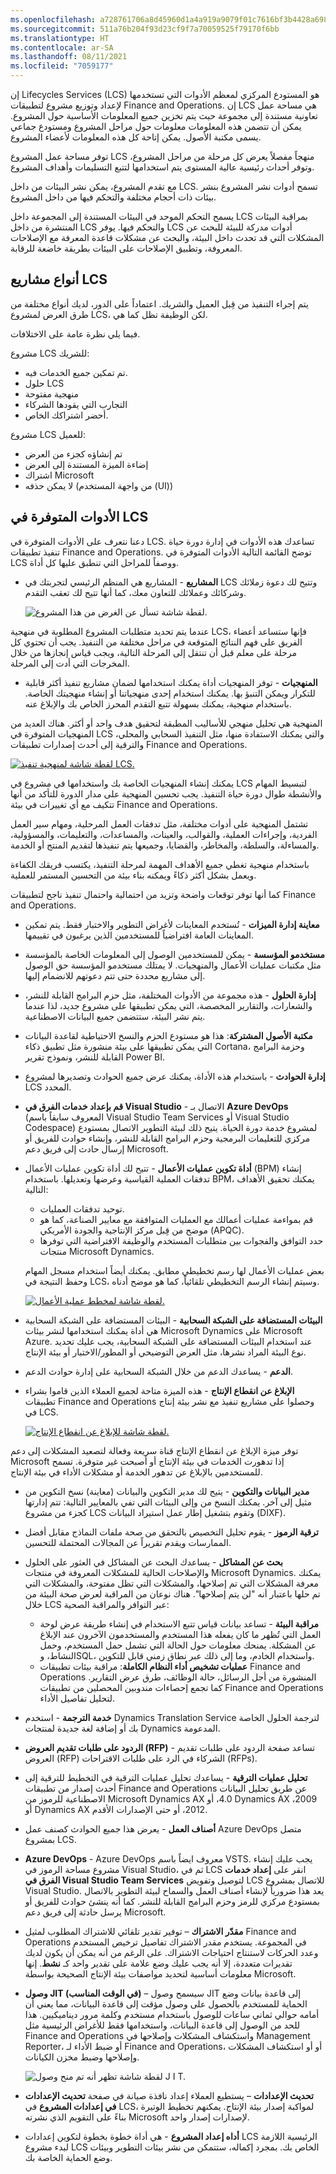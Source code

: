 ```yaml
---
ms.openlocfilehash: a728761706a8d45960d1a4a919a9079f01c7616bf3b4428a6989ae24b928c087
ms.sourcegitcommit: 511a76b204f93d23cf9f7a70059525f79170f6bb
ms.translationtype: HT
ms.contentlocale: ar-SA
ms.lasthandoff: 08/11/2021
ms.locfileid: "7059177"
---
```

إن Lifecycles Services ‏(LCS) هو المستودع المركزي لمعظم الأدوات التي تستخدمها لإعداد وتوزيع مشروع لتطبيقات Finance and Operations. إن LCS هي مساحة عمل تعاونية مستندة إلى مجموعة حيث يتم تخزين جميع المعلومات الأساسية حول المشروع. يمكن أن تتضمن هذه المعلومات معلومات حول مراحل المشروع ومستودع جماعي يسمى مكتبة الأصول. يمكن إتاحة كل هذه المعلومات لأعضاء المشروع.

توفر مساحة عمل المشروع LCS منهجاً مفصلاً يعرض كل مرحلة من مراحل المشروع، وتوفر أحداث رئيسية عالية المستوى يتم استخدامها لتتبع التسليمات وأهداف المشروع.

مع تقدم المشروع، يمكن نشر البيئات من داخل LCS. تسمح أدوات نشر المشروع بنشر بيئات ذات أحجام مختلفة والتحكم فيها من داخل المشروع.

يسمح التحكم الموحد في البيئات المستندة إلى المجموعة داخل LCS بمراقبة البيئات المنتشرة من داخل LCS والتحكم فيها. يوفر LCS أدوات مدركة للبيئة للبحث عن المشكلات التي قد تحدث داخل البيئة، والبحث عن مشكلات قاعدة المعرفة مع الإصلاحات المعروفة، وتطبيق الإصلاحات على البيئات بطريقة خاضعة للرقابة.

## <a name="types-of-lcs-projects"></a>أنواع مشاريع LCS 
يتم إجراء التنفيذ من قِبل العميل والشريك. اعتماداً على الدور، لديك أنواع مختلفة من طرق العرض لمشروع LCS، لكن الوظيفة تظل كما هي. 

فيما يلي نظرة عامة على الاختلافات. 

مشروع LCS للشريك:  

- تم تمكين جميع الخدمات فيه. 
- حلول LCS 
- منهجية مفتوحة 
- التجارب التي يقودها الشركاء
- أحضر اشتراكك الخاص. 

مشروع LCS للعميل: 

- تم إنشاؤه كجزء من العرض
- إضاءة الميزة المستندة إلى العرض 
- اشتراك Microsoft
- لا يمكن حذفه (من واجهة المستخدم (UI))


## <a name="tools-that-are-provided-in-lcs"></a>الأدوات المتوفرة في LCS

دعنا نتعرف على الأدوات المتوفرة في LCS. تساعدك هذه الأدوات في إدارة دورة حياة تنفيذ تطبيقات Finance and Operations. توضح القائمة التالية الأدوات المتوفرة في LCS ووصفاً للمراحل التي تنطبق عليها كل أداة.

- **المشاريع** - المشاريع هي المنظم الرئيسي لتجربتك في LCS وتتيح لك دعوة زملائك وشركائك وعملائك للتعاون معك، كما أنها تتيح لك تعقب التقدم.
 
    ![لقطة شاشة تسأل عن الغرض من هذا المشروع.](../media/new-project.png)

عندما يتم تحديد متطلبات المشروع المطلوبة في منهجية LCS، فإنها ستساعد أعضاء الفريق على فهم النتائج المتوقعة في مراحل مختلفة من التنفيذ. يجب أن تحتوي كل مرحلة على معلم قبل أن تنتقل إلى المرحلة التالية، ويجب قياس إنجازها من خلال المخرجات التي أدت إلى المرحلة.

- **المنهجيات** - توفر المنهجيات أداة يمكنك استخدامها لضمان مشاريع تنفيذ أكثر قابلية للتكرار ويمكن التنبؤ بها. يمكنك استخدام إحدى منهجياتنا أو إنشاء منهجيتك الخاصة. باستخدام منهجية، يمكنك بسهولة تتبع التقدم المحرز الخاص بك والإبلاغ عنه.


المنهجية هي تحليل منهجي للأساليب المطبقة لتحقيق هدف واحد أو أكثر. هناك العديد من المنهجيات المتوفرة في LCS والتي يمكنك الاستفادة منها، مثل التنفيذ السحابي والمحلي، والترقية إلى أحدث إصدارات تطبيقات Finance and Operations.

[![لقطة شاشة لمنهجية تنفيذ LCS.](../media/methodology-1.png)](../media/methodology-1.png#lightbox)

يمكنك إنشاء المنهجيات الخاصة بك واستخدامها في مشروع في LCS لتبسيط المهام والأنشطة طوال دورة حياة التنفيذ. يجب تحسين المنهجية على مدار الدورة للتأكد من أنها تتكيف مع أي تغييرات في بيئة Finance and Operations.

تشتمل المنهجية على أدوات مختلفة، مثل تدفقات العمل المرحلية، ومهام سير العمل الفردية، وإجراءات العملية، والقوالب، والعينات، والمساعدات، والتعليمات، والمسؤولية، والمساءلة، والسلطة، والمخاطر، والقضايا، وجميعها يتم تنفيذها لتقديم المنتج أو الخدمة.

باستخدام منهجية تغطي جميع الأهداف المهمة لمرحلة التنفيذ، يكتسب فريقك الكفاءة ويعمل بشكل أكثر ذكاءً ويمكنه بناء بيئة من التحسين المستمر للعملية.

كما أنها توفر توقعات واضحة وتزيد من احتمالية واحتمال تنفيذ ناجح لتطبيقات Finance and Operations.

- **معاينة إدارة الميزات** - تُستخدم المعاينات لأغراض التطوير والاختبار فقط. يتم تمكين المعاينات العامة افتراضياً للمستخدمين الذين يرغبون في تقييمها.
 
    
- **مستخدمو المؤسسة** - يمكن للمستخدمين الوصول إلى المعلومات الخاصة بالمؤسسة مثل مكتبات عمليات الأعمال والمنهجيات. لا يمتلك مستخدمو المؤسسة حق الوصول إلى مشاريع محددة حتى تتم دعوتهم للانضمام إليها.


- **إدارة الحلول** - هذه مجموعة من الأدوات المختلفة، مثل حزم البرامج القابلة للنشر، والشعارات، والتقارير المخصصة، التي يمكن تطبيقها على مشروع جديد، لذا عندما يتم نشر البيئة، ستتضمن جميع البيانات الاصطناعية.

- **مكتبة الأصول المشتركة**: هذا هو مستودع الحزم والنسخ الاحتياطية لقاعدة البيانات التي يمكن تطبيقها على بيئة منشورة مثل تطبيق ذكاء Cortana، وحزمة البرامج القابلة للنشر، ونموذج تقرير Power BI.
 
    
- **إدارة الحوادث** - باستخدام هذه الأداة، يمكنك عرض جميع الحوادث وتصديرها لمشروع LCS المحدد.

- **قم بإعداد خدمات الفرق في Visual Studio** - الاتصال بـ **Azure DevOps** (المعروف سابقاً باسم Visual Studio Team Services أو Visual Studio Codespace) لمشروع خدمة دورة الحياة. يتيح ذلك لبيئة التطوير الاتصال بمستودع مركزي للتعليمات البرمجية وحزم البرامج القابلة للنشر، وإنشاء حوادث للفريق أو إرسال حادث إلى فريق دعم Microsoft. 


- **أداة تكوين عمليات الأعمال** - تتيح لك أداة تكوين عمليات الأعمال (BPM) إنشاء تدفقات العملية القياسية وعرضها وتعديلها. باستخدام BPM، يمكنك تحقيق الأهداف التالية:

    - توحيد تدفقات العمليات.
    - قم بمواءمة عمليات أعمالك مع العمليات المتوافقة مع معايير الصناعة، كما هو موضح من قِبل مركز الإنتاجية والجودة الأمريكي (APQC).
    - حدد التوافق والفجوات بين متطلبات المستخدم والوظيفة الافتراضية التي توفرها منتجات Microsoft Dynamics.
 
    بعض عمليات الأعمال لها رسم تخطيطي مطابق. يمكنك أيضاً استخدام مسجل المهام وحفظ النتيجة في LCS، وسيتم إنشاء الرسم التخطيطي تلقائياً، كما هو موضح أدناه.
 
    [![لقطة شاشة لمخطط عملية الأعمال.](../media/bpm-3.png)](../media/bpm-3.png#lightbox)
 
- **البيئات المستضافة على الشبكة السحابية** - البيئات المستضافة على الشبكة السحابية هي أداة يمكنك استخدامها لنشر بيئات Microsoft Dynamics على Microsoft Azure. عند استخدام البيئات المستضافة على الشبكة السحابية، يجب عليك تحديد نوع البيئة المراد نشرها، مثل العرض التوضيحي أو المطور/الاختبار أو بيئة الإنتاج.
 
- **الدعم** - يساعدك الدعم من خلال الشبكة السحابية على إدارة حوادث الدعم. 
- **الإبلاغ عن انقطاع الإنتاج** - هذه الميزة متاحة لجميع العملاء الذين قاموا بشراء تطبيقات Finance and Operations وحصلوا على مشاريع تنفيذ مع نشر بيئة إنتاج في LCS. 

    [![لقطة شاشة للإبلاغ عن انقطاع الإنتاج.](../media/report-prod-output.png)](../media/report-prod-output.png#lightbox)
 
توفر ميزة الإبلاغ عن انقطاع الإنتاج قناة سريعة وفعالة لتصعيد المشكلات إلى دعم Microsoft إذا تدهورت الخدمات في بيئة الإنتاج أو أصبحت غير متوفرة. تسمح للمستخدمين بالإبلاغ عن تدهور الخدمة أو مشكلات الأداء في بيئة الإنتاج.

- **مدير البيانات والتكوين** - يتيح لك مدير التكوين والبيانات (معاينة) نسخ التكوين من مثيل إلى آخر. يمكنك النسخ من وإلى البيئات التي تفي بالمعايير التالية: تتم إدارتها كجزء من مشروع LCS وتقوم بتشغيل إطار عمل استيراد البيانات (DIXF).
- **ترقية الرموز** - يقوم تحليل التخصيص بالتحقق من صحة ملفات النماذج مقابل أفضل الممارسات ويقدم تقريراً عن المجالات المحتملة للتحسين.
- **بحث عن المشاكل** - يساعدك البحث عن المشاكل في العثور على الحلول والإصلاحات الحالية للمشكلات المعروفة في منتجات Microsoft Dynamics. يمكنك معرفة المشكلات التي تم إصلاحها، والمشكلات التي تظل مفتوحة، والمشكلات التي تم حلها باعتبار أنه "لن يتم إصلاحها".
هناك نوعان من المراقبة لعرض صحة البيئة من خلال LCS عبر التوافر والمراقبة الصحية:

  - **مراقبة البيئة** - تساعد بيانات قياس تتبع الاستخدام في إنشاء طريقة عرض لوحة العمل التي تُظهر ما كان يفعله هذا المستخدم والمستخدمون الآخرون عند الإبلاغ عن المشكلة. يمنحك معلومات حول الحالة التي تشمل حمل المستخدم، وحمل النشاط، وSQL، واستخدام الخادم، وما إلى ذلك عبر نطاق زمني قابل للتكوين.
  - **عمليات تشخيص أداء النظام الكاملة**: مراقبة بيئات تطبيقات Finance and Operations المنشورة من أجل الرسائل، حالة الوظائف، طرق عرض التقارير. كما تجمع إحصاءات مندوبين المحصلين من تطبيقات Finance and Operations لتحليل تفاصيل الأداء.

- **خدمة الترجمة** - استخدم Dynamics Translation Service لترجمة الحلول الخاصة بك أو إضافة لغة جديدة لمنتجات Dynamics المدعومة.
- **الردود على طلبات تقديم العروض (RFP)** - تساعد صفحة الردود على طلبات تقديم العروض (RFP) الشركاء في الرد على طلبات الاقتراحات (RFPs). 
- **تحليل عمليات الترقية** - يساعدك تحليل عمليات الترقية في التخطيط للترقية إلى أحدث إصدار من تطبيقات Finance and Operations عن طريق تحليل البيانات الاصطناعية للرموز من Microsoft Dynamics AX ‏4.0، أو Dynamics AX ‏2009، أو Dynamics AX ‏2012، أو حتى الإصدارات الأقدم.
- **أصناف العمل** -  يعرض هذا جميع الحوادث كصنف عمل Azure DevOps متصل بمشروع LCS.
- **Azure DevOps** - Azure DevOps معروف ايضاً باسم VSTS. يجب عليك إنشاء مشروع مساحة الرموز في Visual Studio، ثم في LCS انقر على **إعداد خدمات الفرق في Visual Studio Team Services** لتوصيل وتفويض LCS للاتصال بمشروع Visual Studio. يعد هذا ضرورياً لإنشاء أصناف العمل والسماح لبيئة التطوير بالاتصال بمستودع مركزي للرمز وحزم البرامج القابلة للنشر. كما أنه ينشئ حوادث للفريق أو يرسل حادثة إلى فريق دعم Microsoft.
- **مقدّر الاشتراك‬** – توفير تقدير تلقائي للاشتراك المطلوب لمثيل Finance and Operations في المجموعة. يستخدم مقدر الاشتراك تفاصيل ترخيص المستخدم وعدد الحركات لاستنتاج احتياجات الاشتراك. على الرغم من أنه يمكن أن يكون لديك تقديرات متعددة، إلا أنه يجب عليك وضع علامة على تقدير واحد كـ **نشط**. إنها معلومات أساسية لتحديد مواصفات بيئة الإنتاج الصحيحة بواسطة Microsoft. 
- **وصول JIT (في الوقت المناسب)** – سيسمح وصول JIT إلى قاعدة بيانات وضع الحماية للمستخدم بالحصول على وصول مؤقت إلى قاعدة البيانات، مما يعني أن أمامه حوالي ثماني ساعات للوصول باستخدام مستخدم وكلمة مرور ديناميكيين. هذا للحد من الوصول إلى قاعدة البيانات، واستخدامها فقط للأغراض الرئيسية مثل Finance and Operations واستكشاف المشكلات وإصلاحها في Management Reporter، أو ضبط الأداء لـ Finance and Operations، أو أو استكشاف المشكلات وإصلاحها وضبط مخزن الكيانات. 
 
    ![لقطة شاشة تظهر أنه تم منح وصول J I T.](../media/methodology-ss.png)

- **تحديث الإعدادات** – يستطيع العملاء إعداد نافذة صيانة في صفحة **تحديث الإعدادات في إعدادات المشروع** في LCS، لمواكبة إصدار بيئة الإنتاج. يمكنهم تخطيط الوتيرة بناءً على التقويم الذي نشرته Microsoft لإصدارات إصدار واحد. 
- **أداه إعداد المشروع** - هي أداة خطوة بخطوة لتكوين إعدادات LCS الرئيسية اللازمة لبدء مشروع LCS الخاص بك. بمجرد إكماله، ستتمكن من نشر بيئات التطوير وبيئات وضع الحماية الخاصة بك. 
